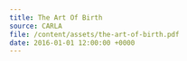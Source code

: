 ```yaml
---
title: The Art Of Birth
source: CARLA
file: /content/assets/the-art-of-birth.pdf
date: 2016-01-01 12:00:00 +0000
---
```

